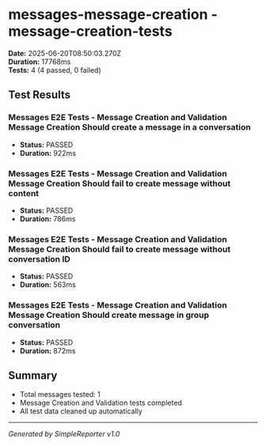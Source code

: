 # messages-message-creation - message-creation-tests

**Date:** 2025-06-20T08:50:03.270Z  
**Duration:** 17768ms  
**Tests:** 4 (4 passed, 0 failed)

## Test Results


### Messages E2E Tests - Message Creation and Validation Message Creation Should create a message in a conversation
- **Status:** PASSED
- **Duration:** 922ms



### Messages E2E Tests - Message Creation and Validation Message Creation Should fail to create message without content
- **Status:** PASSED
- **Duration:** 786ms



### Messages E2E Tests - Message Creation and Validation Message Creation Should fail to create message without conversation ID
- **Status:** PASSED
- **Duration:** 563ms



### Messages E2E Tests - Message Creation and Validation Message Creation Should create message in group conversation
- **Status:** PASSED
- **Duration:** 872ms



## Summary

- Total messages tested: 1
- Message Creation and Validation tests completed
- All test data cleaned up automatically

---
*Generated by SimpleReporter v1.0*
